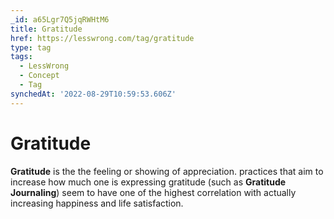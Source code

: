 ```yaml
---
_id: a65Lgr7Q5jqRWHtM6
title: Gratitude
href: https://lesswrong.com/tag/gratitude
type: tag
tags:
  - LessWrong
  - Concept
  - Tag
synchedAt: '2022-08-29T10:59:53.606Z'
---
```

# Gratitude

**Gratitude** is the the feeling or showing of appreciation. practices that aim to increase how much one is expressing gratitude (such as **Gratitude Journaling**) seem to have one of the highest correlation with actually increasing happiness and life satisfaction.